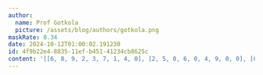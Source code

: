 ```yaml
---
author:
  name: Prof Gotkola
  picture: /assets/blog/authors/gotkola.png
maskRate: 0.34
date: 2024-10-12T01:00:02.191230
id: 4f9b22e4-8835-11ef-b451-41234cb8625c
content: '[[6, 8, 9, 2, 3, 7, 1, 4, 0], [2, 5, 0, 6, 0, 4, 9, 0, 0], [0, 1, 4, 9, 5, 0, 6, 2, 0], [0, 7, 5, 8, 2, 0, 3, 0, 4], [9, 0, 0, 1, 4, 3, 5, 0, 2], [4, 3, 2, 5, 7, 0, 0, 9, 0], [7, 4, 0, 3, 0, 5, 0, 0, 6], [0, 0, 3, 0, 6, 1, 7, 5, 9], [0, 9, 6, 0, 8, 0, 4, 1, 3]]'
---
```

